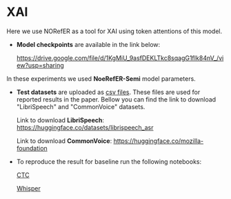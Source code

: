 # XAI 
Here we use NORefER as a tool for XAI using token attentions of this model.

- **Model checkpoints** are available in the link below:

  https://drive.google.com/file/d/1KgMiU_9asfDEKLTkc8sqagG1fIk84nV_/view?usp=sharing

In these experiments we used **NoeRefER-Semi** model parameters.

- **Test datasets** are uploaded as [csv files](https://github.com/aixplain/NoRefER/tree/main/dataset). These files are used for reported results in the paper. Bellow you can find the link to download "LibriSpeech" and "CommonVoice" datasets.

  Link to download **LibriSpeech**: https://huggingface.co/datasets/librispeech_asr
  
  Link to download **CommonVoice**: https://huggingface.co/mozilla-foundation

- To reproduce the result for baseline run the following notebooks:

  [CTC](https://github.com/aixplain/NoRefER/blob/main/icassp-xai/baseline/CTC/ASR_confidence_estimation.ipynb)

  [Whisper](https://github.com/aixplain/NoRefER/blob/main/icassp-xai/baseline/ASR_whisper/whisper_base.ipynb)



